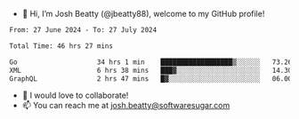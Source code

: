 - 👋 Hi, I’m Josh Beatty (@jbeatty88), welcome to my GitHub profile!

<!--START_SECTION:waka-->

```txt
From: 27 June 2024 - To: 27 July 2024

Total Time: 46 hrs 27 mins

Go                    34 hrs 1 min    ██████████████████▒░░░░░░   73.26 %
XML                   6 hrs 38 mins   ███▓░░░░░░░░░░░░░░░░░░░░░   14.30 %
GraphQL               2 hrs 47 mins   █▓░░░░░░░░░░░░░░░░░░░░░░░   06.00 %
```

<!--END_SECTION:waka-->

- 💞️ I would love to collaborate!
- 📫 You can reach me at josh.beatty@softwaresugar.com

<!---
jbeatty88/jbeatty88 is a ✨ special ✨ repository because its `README.md` (this file) appears on your GitHub profile.
You can click the Preview link to take a look at your changes.
--->
